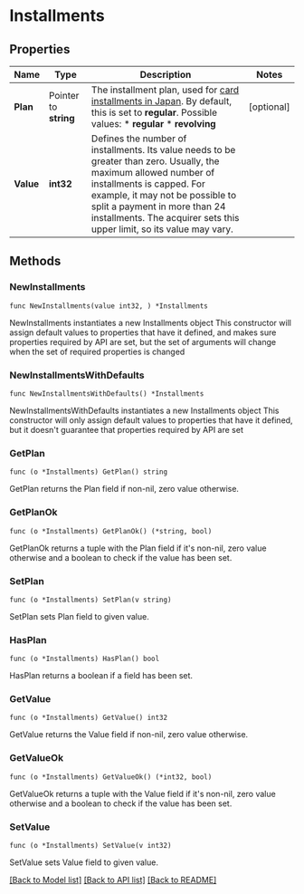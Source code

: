# Installments

## Properties

Name | Type | Description | Notes
------------ | ------------- | ------------- | -------------
**Plan** | Pointer to **string** | The installment plan, used for [card installments in Japan](https://docs.adyen.com/payment-methods/cards/credit-card-installments#make-a-payment-japan). By default, this is set to **regular**. Possible values: * **regular** * **revolving**  | [optional] 
**Value** | **int32** | Defines the number of installments. Its value needs to be greater than zero.  Usually, the maximum allowed number of installments is capped. For example, it may not be possible to split a payment in more than 24 installments. The acquirer sets this upper limit, so its value may vary. | 

## Methods

### NewInstallments

`func NewInstallments(value int32, ) *Installments`

NewInstallments instantiates a new Installments object
This constructor will assign default values to properties that have it defined,
and makes sure properties required by API are set, but the set of arguments
will change when the set of required properties is changed

### NewInstallmentsWithDefaults

`func NewInstallmentsWithDefaults() *Installments`

NewInstallmentsWithDefaults instantiates a new Installments object
This constructor will only assign default values to properties that have it defined,
but it doesn't guarantee that properties required by API are set

### GetPlan

`func (o *Installments) GetPlan() string`

GetPlan returns the Plan field if non-nil, zero value otherwise.

### GetPlanOk

`func (o *Installments) GetPlanOk() (*string, bool)`

GetPlanOk returns a tuple with the Plan field if it's non-nil, zero value otherwise
and a boolean to check if the value has been set.

### SetPlan

`func (o *Installments) SetPlan(v string)`

SetPlan sets Plan field to given value.

### HasPlan

`func (o *Installments) HasPlan() bool`

HasPlan returns a boolean if a field has been set.

### GetValue

`func (o *Installments) GetValue() int32`

GetValue returns the Value field if non-nil, zero value otherwise.

### GetValueOk

`func (o *Installments) GetValueOk() (*int32, bool)`

GetValueOk returns a tuple with the Value field if it's non-nil, zero value otherwise
and a boolean to check if the value has been set.

### SetValue

`func (o *Installments) SetValue(v int32)`

SetValue sets Value field to given value.



[[Back to Model list]](../README.md#documentation-for-models) [[Back to API list]](../README.md#documentation-for-api-endpoints) [[Back to README]](../README.md)


